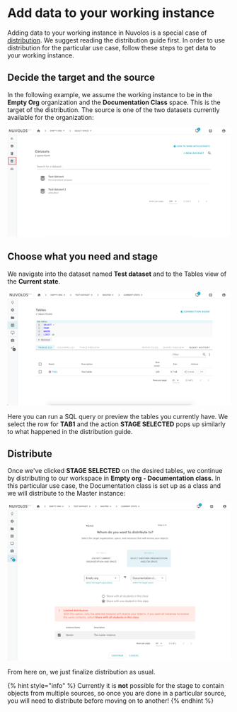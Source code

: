 # Add data to your working instance

Adding data to your working instance in Nuvolos is a special case of [distribution](../distribute-objects-in-nuvolos/). We suggest reading the distribution guide first. In order to use distribution for the particular use case, follow these steps to get data to your working instance.

## Decide the target and the source

In the following example, we assume the working instance to be in the **Empty Org** organization and the **Documentation Class** space. This is the target of the distribution. The source is one of the two datasets currently available for the organization:

![](../../.gitbook/assets/screen-shot-2020-03-17-at-9.57.36-am.png)

## Choose what you need and stage

We navigate into the dataset named **Test dataset** and to the Tables view of the **Current state**.

![](../../.gitbook/assets/screen-shot-2020-03-17-at-9.59.17-am.png)

Here you can run a SQL query or preview the tables you currently have. We select the row for **TAB1** and the action **STAGE SELECTED** pops up similarly to what happened in the distribution guide. 

## Distribute

Once we've clicked **STAGE SELECTED** on the desired tables, we continue by distributing to our workspace in **Empty org - Documentation class.** In this particular use case, the Documentation class is set up as a class and we will distribute to the Master instance:

![](../../.gitbook/assets/screen-shot-2020-03-17-at-10.01.04-am-2.png)

From here on, we just finalize distribution as usual.

{% hint style="info" %}
Currently it is **not** possible for the stage to contain objects from multiple sources, so once you are done in a particular source, you will need to distribute before moving on to another!
{% endhint %}





